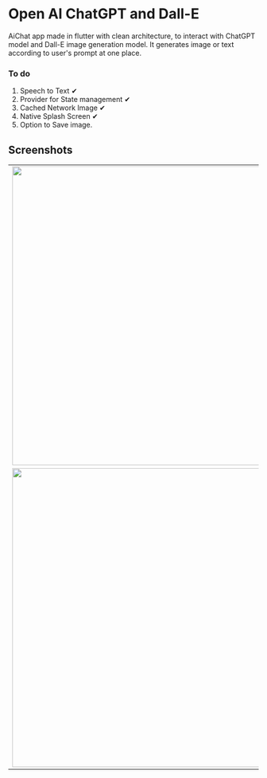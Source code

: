 # Open AI ChatGPT and Dall-E

AiChat app made in flutter with clean architecture, to interact with ChatGPT model and Dall-E image generation model. It generates image or text according to user's prompt at one place. 

### To do
1. Speech to Text ✔
2. Provider for State management ✔
3. Cached Network Image ✔
4. Native Splash Screen ✔
5. Option to Save image.

## Screenshots
 <table>
    <tr>
     <td align="center" >
     <img height=600  src="https://github.com/yogeshkaremore3/AIChat_Assistant-Flutter/assets/107833885/c60754dc-ae4f-4c50-89d2-d1d49a5f0a55"/></td>
     <td align="center" >
     <img height=600  src="https://github.com/yogeshkaremore3/AIChat_Assistant-Flutter/assets/107833885/c28ac9aa-2722-4ee9-b516-6d4acd89a5f3"/></td>
    </tr>
    <tr>
    <td align="center" >
     <img height=600  src="https://github.com/yogeshkaremore3/AIChat_Assistant-Flutter/assets/107833885/2ab7410f-4eaf-48de-8166-57de2a79e887"/></td>
     <td align="center" >
     <img height=600  src="https://github.com/yogeshkaremore3/AIChat_Assistant-Flutter/assets/107833885/3b3e54c4-b913-4689-a76f-9b0c2ad54d84"/></td> 
    </tr>
  </table>
